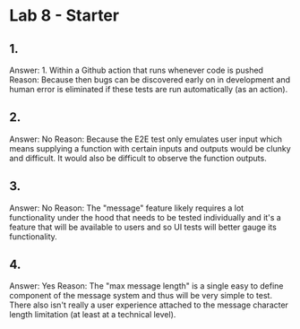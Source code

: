 # Lab 8 - Starter
## 1.
Answer: 1. Within a Github action that runs whenever code is pushed
Reason: Because then bugs can be discovered early on in development and human error is eliminated if these tests are run automatically (as an action).

## 2.
Answer: No
Reason: Because the E2E test only emulates user input which means supplying a function with certain inputs and outputs would be clunky and difficult. It would also be difficult to observe the function outputs.

## 3.
Answer: No
Reason: The "message" feature likely requires a lot functionality under the hood that needs to be tested individually and it's a feature that will be available to users and so UI tests will better gauge its functionality.

## 4. 
Answer: Yes
Reason: The "max message length" is a single easy to define component of the message system and thus will be very simple to test. There also isn't really a user experience attached to the message character length limitation (at least at a technical level).

